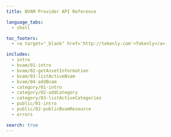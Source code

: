 ```yaml
---
title: BVAM Provider API Reference

language_tabs:
  - shell

toc_footers:
  - <a target="_blank" href='http://tokenly.com'>Tokenly</a>

includes:
  - intro
  - bvam/01-intro
  - bvam/02-getAssetInformation
  - bvam/03-listActiveBvam
  - bvam/04-addBvam
  - category/01-intro
  - category/02-addCategory
  - category/03-listActiveCategories
  - public/01-intro
  - public/02-publicBvamResource
  - errors

search: true
---
```


